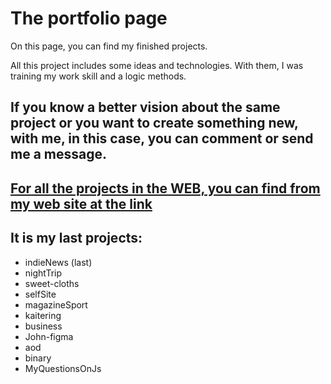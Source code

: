 # The portfolio page

On this page, you can find my finished projects. 

All this project includes some ideas and technologies. With them, I was training my work skill and a logic methods.

If you know a better vision about the same project or you want to create something new, with me, in this case, you can comment or send me a message.
---
[For all the projects in the WEB, you can find from my web site at the link](https://tesei.github.io/sites/selfSite/index.html)
---

## It is my last projects:

- indieNews (last)
- nightTrip
- sweet-cloths
- selfSite
- magazineSport
- kaitering
- business
- John-figma
- aod
- binary
- MyQuestionsOnJs